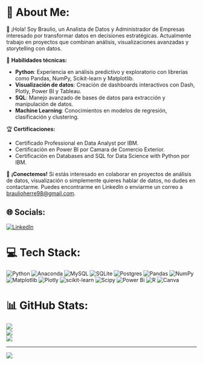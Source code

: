 # 💫 About Me:
👋 ¡Hola! Soy Braulio, un Analista de Datos y Administrador de Empresas interesado por transformar datos en decisiones estratégicas. Actualmente trabajo en proyectos que combinan análisis, visualizaciones avanzadas y storytelling con datos.

🔧 **Habilidades técnicas:**
- **Python**: Experiencia en análisis predictivo y exploratorio con librerías como Pandas, NumPy, Scikit-learn y Matplotlib.
- **Visualización de datos**: Creación de dashboards interactivos con Dash, Plotly, Power BI y Tableau.
- **SQL**: Manejo avanzado de bases de datos para extracción y manipulación de datos.
- **Machine Learning**: Conocimientos en modelos de regresión, clasificación y clustering.


🏆 **Certificaciones:**
- Certificado Professional en Data Analyst por IBM.
- Certificación en Power BI por Camara de Comercio Exterior.
- Certificación en Databases and SQL for Data Science with Python por IBM.

📩 **¡Conectemos!**
Si estás interesado en colaborar en proyectos de análisis de datos, visualización o simplemente quieres hablar de datos, no dudes en contactarme. Puedes encontrarme en LinkedIn o enviarme un correo a braulioherre98@gmail.com.


## 🌐 Socials:
[![LinkedIn](https://img.shields.io/badge/LinkedIn-%230077B5.svg?logo=linkedin&logoColor=white)](www.linkedin.com/in/braulio-herrerag) 

# 💻 Tech Stack:
![Python](https://img.shields.io/badge/python-3670A0?style=flat&logo=python&logoColor=ffdd54) ![Anaconda](https://img.shields.io/badge/Anaconda-%2344A833.svg?style=flat&logo=anaconda&logoColor=white) ![MySQL](https://img.shields.io/badge/mysql-4479A1.svg?style=flat&logo=mysql&logoColor=white) ![SQLite](https://img.shields.io/badge/sqlite-%2307405e.svg?style=flat&logo=sqlite&logoColor=white) ![Postgres](https://img.shields.io/badge/postgres-%23316192.svg?style=flat&logo=postgresql&logoColor=white) ![Pandas](https://img.shields.io/badge/pandas-%23150458.svg?style=flat&logo=pandas&logoColor=white) ![NumPy](https://img.shields.io/badge/numpy-%23013243.svg?style=flat&logo=numpy&logoColor=white) ![Matplotlib](https://img.shields.io/badge/Matplotlib-%23ffffff.svg?style=flat&logo=Matplotlib&logoColor=black) ![Plotly](https://img.shields.io/badge/Plotly-%233F4F75.svg?style=flat&logo=plotly&logoColor=white) ![scikit-learn](https://img.shields.io/badge/scikit--learn-%23F7931E.svg?style=flat&logo=scikit-learn&logoColor=white) ![Scipy](https://img.shields.io/badge/SciPy-%230C55A5.svg?style=flat&logo=scipy&logoColor=%white) ![Power Bi](https://img.shields.io/badge/power_bi-F2C811?style=flat&logo=powerbi&logoColor=black) ![R](https://img.shields.io/badge/r-%23276DC3.svg?style=flat&logo=r&logoColor=white) ![Canva](https://img.shields.io/badge/Canva-%2300C4CC.svg?style=flat&logo=Canva&logoColor=white)
# 📊 GitHub Stats:
![](https://github-readme-stats.vercel.app/api?username=Brauliohg8038&theme=dark&hide_border=false&include_all_commits=false&count_private=false)<br/>
![](https://github-readme-streak-stats.herokuapp.com/?user=Brauliohg8038&theme=dark&hide_border=false)<br/>
![](https://github-readme-stats.vercel.app/api/top-langs/?username=Brauliohg8038&theme=dark&hide_border=false&include_all_commits=false&count_private=false&layout=compact)

---
[![](https://visitcount.itsvg.in/api?id=Brauliohg8038&icon=0&color=0)](https://visitcount.itsvg.in)

<!-- Proudly created with GPRM ( https://gprm.itsvg.in ) -->
